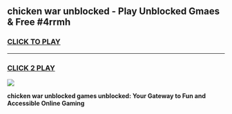 
## chicken war unblocked - Play Unblocked Gmaes & Free #4rrmh
<h3>
<a href="https://news.freeplayer.one?title=chicken_war_unblocked&ref=03M">CLICK TO PLAY</a></h3>
<hr>

<h3>
<a href="https://news.freeplayer.one?title=chicken_war_unblocked&ref=03M">CLICK 2 PLAY</a>
  
</h3>

<a href="https://news.freeplayer.one?title=chicken_war_unblocked&ref=03M"><img src="https://clearcache.store/games.png"></a>


**chicken war unblocked games unblocked: Your Gateway to Fun and Accessible Online Gaming**
